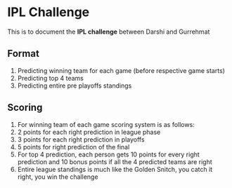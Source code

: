 # IPL Challenge

This is to document the **IPL challenge** between Darshi and Gurrehmat

## Format
1) Predicting winning team for each game (before respective game starts)
2) Predicting top 4 teams
3) Predicting entire pre playoffs standings 

## Scoring

1. For winning team of each game scoring system is as follows:
  1. 2 points for each right prediction in league phase
  2. 3 points for each right prediction in playoffs
  3. 5 points for right prediction of the final
2. For top 4 prediction, each person gets 10 points for every right prediction and 10 bonus points if all the 4 predicted teams are right
3. Entire league standings is much like the Golden Snitch, you catch it right, you win the challenge